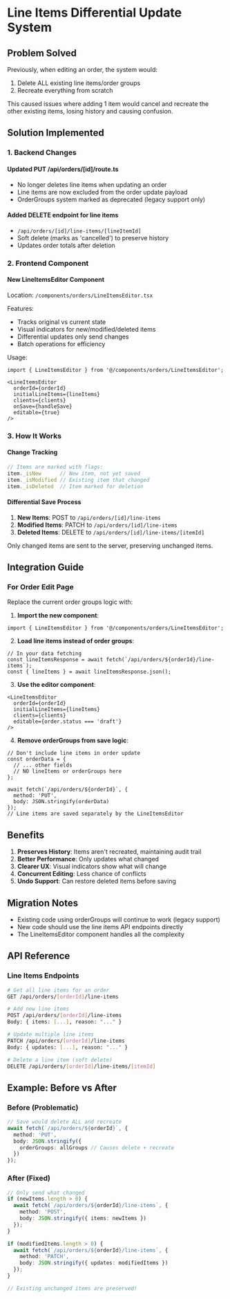 # Line Items Differential Update System

## Problem Solved
Previously, when editing an order, the system would:
1. Delete ALL existing line items/order groups
2. Recreate everything from scratch

This caused issues where adding 1 item would cancel and recreate the other existing items, losing history and causing confusion.

## Solution Implemented

### 1. Backend Changes

#### Updated PUT /api/orders/[id]/route.ts
- No longer deletes line items when updating an order
- Line items are now excluded from the order update payload
- OrderGroups system marked as deprecated (legacy support only)

#### Added DELETE endpoint for line items
- `/api/orders/[id]/line-items/[lineItemId]`
- Soft delete (marks as 'cancelled') to preserve history
- Updates order totals after deletion

### 2. Frontend Component

#### New LineItemsEditor Component
Location: `/components/orders/LineItemsEditor.tsx`

Features:
- Tracks original vs current state
- Visual indicators for new/modified/deleted items
- Differential updates only send changes
- Batch operations for efficiency

Usage:
```tsx
import { LineItemsEditor } from '@/components/orders/LineItemsEditor';

<LineItemsEditor
  orderId={orderId}
  initialLineItems={lineItems}
  clients={clients}
  onSave={handleSave}
  editable={true}
/>
```

### 3. How It Works

#### Change Tracking
```typescript
// Items are marked with flags:
item._isNew      // New item, not yet saved
item._isModified // Existing item that changed
item._isDeleted  // Item marked for deletion
```

#### Differential Save Process
1. **New Items**: POST to `/api/orders/[id]/line-items`
2. **Modified Items**: PATCH to `/api/orders/[id]/line-items`
3. **Deleted Items**: DELETE to `/api/orders/[id]/line-items/[itemId]`

Only changed items are sent to the server, preserving unchanged items.

## Integration Guide

### For Order Edit Page

Replace the current order groups logic with:

1. **Import the new component**:
```tsx
import { LineItemsEditor } from '@/components/orders/LineItemsEditor';
```

2. **Load line items instead of order groups**:
```tsx
// In your data fetching
const lineItemsResponse = await fetch(`/api/orders/${orderId}/line-items`);
const { lineItems } = await lineItemsResponse.json();
```

3. **Use the editor component**:
```tsx
<LineItemsEditor
  orderId={orderId}
  initialLineItems={lineItems}
  clients={clients}
  editable={order.status === 'draft'}
/>
```

4. **Remove orderGroups from save logic**:
```tsx
// Don't include line items in order update
const orderData = {
  // ... other fields
  // NO lineItems or orderGroups here
};

await fetch(`/api/orders/${orderId}`, {
  method: 'PUT',
  body: JSON.stringify(orderData)
});
// Line items are saved separately by the LineItemsEditor
```

## Benefits

1. **Preserves History**: Items aren't recreated, maintaining audit trail
2. **Better Performance**: Only updates what changed
3. **Clearer UX**: Visual indicators show what will change
4. **Concurrent Editing**: Less chance of conflicts
5. **Undo Support**: Can restore deleted items before saving

## Migration Notes

- Existing code using orderGroups will continue to work (legacy support)
- New code should use the line items API endpoints directly
- The LineItemsEditor component handles all the complexity

## API Reference

### Line Items Endpoints

```bash
# Get all line items for an order
GET /api/orders/[orderId]/line-items

# Add new line items
POST /api/orders/[orderId]/line-items
Body: { items: [...], reason: "..." }

# Update multiple line items
PATCH /api/orders/[orderId]/line-items
Body: { updates: [...], reason: "..." }

# Delete a line item (soft delete)
DELETE /api/orders/[orderId]/line-items/[itemId]
```

## Example: Before vs After

### Before (Problematic)
```typescript
// Save would delete ALL and recreate
await fetch(`/api/orders/${orderId}`, {
  method: 'PUT',
  body: JSON.stringify({
    orderGroups: allGroups // Causes delete + recreate
  })
});
```

### After (Fixed)
```typescript
// Only send what changed
if (newItems.length > 0) {
  await fetch(`/api/orders/${orderId}/line-items`, {
    method: 'POST',
    body: JSON.stringify({ items: newItems })
  });
}

if (modifiedItems.length > 0) {
  await fetch(`/api/orders/${orderId}/line-items`, {
    method: 'PATCH',
    body: JSON.stringify({ updates: modifiedItems })
  });
}

// Existing unchanged items are preserved!
```